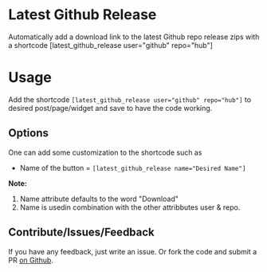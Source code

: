 # Latest Github Release
Automatically add a download link to the latest Github repo release zips with a shortcode [latest_github_release user="github" repo="hub"]

# Usage
Add the shortcode ```[latest_github_release user="github" repo="hub"]``` to desired post/page/widget and save to have the code working.

## Options
One can add some customization to the shortcode such as 

* Name of the button = ```[latest_github_release name="Desired Name"]```

**Note:** 
1. Name attribute defaults to the word "Download"
1. Name is usedin combination with the other attribbutes user & repo.

## Contribute/Issues/Feedback
If you have any feedback, just write an issue. Or fork the code and submit a PR [on Github](https://github.com/bahiirwa/Latest-Github-Release).
